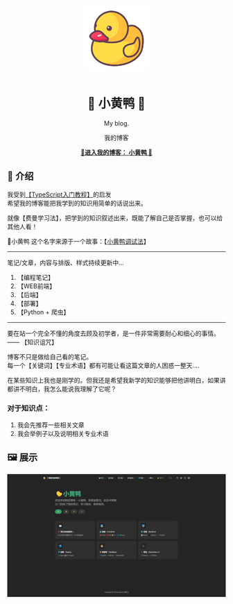 

<p align="center" style="margin:50px">
  <a href="zhishuchen.github.io/">
    <img src="img/logo.svg" alt="Storybook" width="150" />
  </a>
</p>

<h1 align="center">
🐤 小黄鸭 🐤
</h1>
<p align="center">
My blog.
</p>
<p align="center">
我的博客
</p>

<p align="center">
<a href="zhishuchen.github.io/"><b>🐤进入我的博客： 小黄鸭 🐤</b></a> 
</p>


## 📖 介绍  

我受到[【TypeScript入门教程】](https://ts.xcatliu.com/)的启发  
希望我的博客能把我学到的知识用简单的话说出来。

就像【费曼学习法】，把学到的知识叙述出来，既能了解自己是否掌握，也可以给其他人看！

🐤小黄鸭 这个名字来源于一个故事：【[小黄鸭调试法](https://baike.baidu.com/item/%E5%B0%8F%E9%BB%84%E9%B8%AD%E8%B0%83%E8%AF%95%E6%B3%95/16569594)】

--- 

笔记/文章，内容与排版、样式持续更新中...
1. 【编程笔记】
2. 【WEB前端】
3. 【后端】
4. 【部署】
5. 【Python + 爬虫】

---
要在站一个完全不懂的角度去顾及初学者，是一件非常需要耐心和细心的事情。  ——  【知识诅咒】 

博客不只是做给自己看的笔记。  
每一个【关键词】【专业术语】都有可能让看这篇文章的人困惑一整天....    

在某些知识上我也是刚学的。但我还是希望我新学的知识能够把他讲明白，如果讲都讲不明白，我怎么能说我理解了它呢？

### 对于知识点：  
1. 我会先推荐一些相关文章  
2. 我会举例子以及说明相关专业术语


## 🖼️ 展示

![图 2](img/cbf3e4e671cbd875f7031e8a4f4009cfd8347f015df4b35d5ba257a3efb3c7aa.png)  

